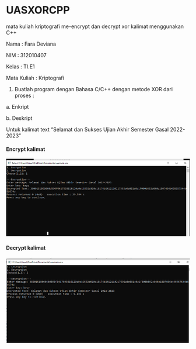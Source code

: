 # UASXORCPP
mata kuliah kriptografi me-encrypt dan decrypt xor kalimat menggunakan C++

Nama : Fara Deviana

NIM : 312010407

Kelas : TI.E1

Mata Kuliah : Kriptografi

1. Buatlah program dengan Bahasa C/C++ dengan metode XOR dari proses :

a. Enkript

b. Deskript

Untuk kalimat text “Selamat dan Sukses Ujian Akhir Semester Gasal 2022-2023”

#### Encrypt kalimat
![](img/1%20encrypt.PNG)

#### Decrypt kalimat
![](img/1%20decrypt.PNG)
